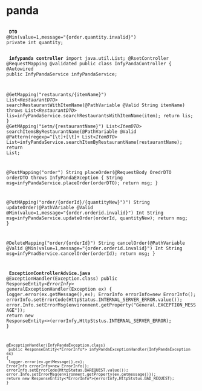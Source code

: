 # panda
<p> <code> 
<b> DTO </b>
@Min(value=1,message="{order.quantity.invalid}")
private int quantity;

<b> infypanda controller</b>
import java.util.List;
@RsetController
@RequestMapping
@validated
public class InfyPandaController {
  @Autowired
  public InfyPandaService infyPandaService;

  @GetMapping("restaurants/{itemName}")
  List<*RestaurantDTO*> searchRestaurantWithItemName(@PathVariable @Valid String itemName) throws
    List<*RestaurantDTO*> lis=infyPandaService.searchRestaurantsWithItemName(item);
    return lis;
  }
  @GetMApping("ietm/{restaurantName}")
  List<*ItemDTO*> searchItemsByRestaurantName(@PathVariable @Valid @Pattern(regexp=^[\t]+[\t]+
    List<*ItemDTO*> List=infyPandaService.searchItemByRestaurantName(restaurantName);
    return List;

  @PostMapping("order")
  String placeOrder(@RequestBody OredrDTO orderDTO throws InfyPandaEXception {
    String msg=infyPandaService.placeOrder(orderDTO);
    return msg;
  }
    
  @PutMApping("order/{orderId}/{quantityNew}")")
  String updateOrder(@PathVAriable @Valid @Min(value=1,message="{order.orderid.invalid}") Int
    String msg=infyPandaService.updateOrder(orderId, quantityNew);
    return msg;
  }

  @DeleteMapping("order/{orderId}")
  String cancelOrder(@PathVariable @Valid @Min(value=1,message="{order.orderid.invalid}") Int
    String msg=infyPnadService.cancelOrder(orderId);
    return msg;
  }

  <b> ExceptionControllerAdvice.java</b>
  @ExceptionHandler(Exception.class)
    public ResponseEntity<*ErrorInfy*> generalExceptionHandler(Exception ex)
    {
    logger.error(ex.getMessage(),ex);
    ErrorInfo errorInfo=new ErrorInfo();
    errorInfo.setErrorCode(HttpStatus.INTERNAL_SERVER_ERROR.value());
    error.Info.setErrorMsg(environment.getProperty("General.EXCEPTION_MESSAGE"));
    return new ResponseEntity<>(errorInfy,HttpStstus.INTERNAL_SERVER_ERROR);
    }

    @ExceptionHandler(InfyPandaException.class)
     public ResponseEntity<*ErrorInfo*> infyPandaExceptionHandler(InfyPandaException ex)
    {
     logger.error(ex.getMessage(),ex);
    ErrorInfo errorInfo=new ErrorInfo();
    errorInfo.setErrorCode(HttpStatus.BAREQUEST.value());
    error.Info.setErrorMsg(environment.getProperty(ex.getmessage()));
    return new ResponseEntity<*ErrorInfo*>(errorInfy,HttpStstus.BAD_REQUEST);
    }











  
</code></p>
